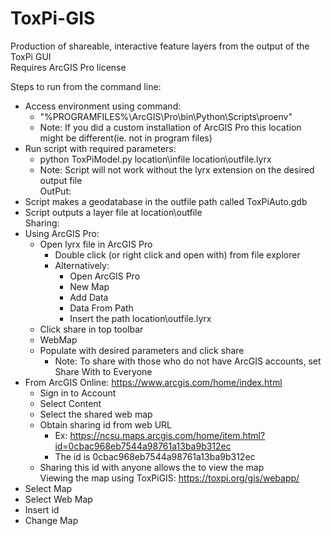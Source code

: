 # ToxPi-GIS
Production of shareable, interactive feature layers from the output of the ToxPi GUI  
Requires ArcGIS Pro license  

Steps to run from the command line:  
  * Access environment using command:  
    * "%PROGRAMFILES%\ArcGIS\Pro\bin\Python\Scripts\proenv"  
    * Note: If you did a custom installation of ArcGIS Pro this location might be different(ie. not in program files)  
  * Run script with required parameters:  
    * python ToxPiModel.py location\infile location\outfile.lyrx  
    * Note: Script will not work without the lyrx extension on the desired output file  
OutPut:  
  * Script makes a geodatabase in the outfile path called ToxPiAuto.gdb  
  * Script outputs a layer file at location\outfile  
Sharing:  
  * Using ArcGIS Pro:  
    * Open lyrx file in ArcGIS Pro  
      * Double click (or right click and open with) from file explorer  
      * Alternatively:  
        * Open ArcGIS Pro  
        * New Map  
        * Add Data  
        * Data From Path  
        * Insert the path location\outfile.lyrx  
    * Click share in top toolbar  
    * WebMap  
    * Populate with desired parameters and click share  
      * Note: To share with those who do not have ArcGIS accounts, set Share With to Everyone  
  * From ArcGIS Online: https://www.arcgis.com/home/index.html  
    * Sign in to Account  
    * Select Content  
    * Select the shared web map  
    * Obtain sharing id from web URL  
      * Ex: https://ncsu.maps.arcgis.com/home/item.html?id=0cbac968eb7544a98761a13ba9b312ec  
      * The id is 0cbac968eb7544a98761a13ba9b312ec  
    * Sharing this id with anyone allows the to view the map  
Viewing the map using ToxPiGIS: https://toxpi.org/gis/webapp/  
  * Select Map  
  * Select Web Map  
  * Insert id  
  * Change Map

    
    
